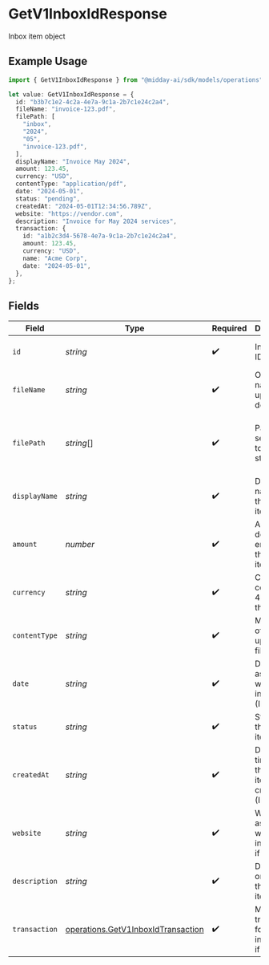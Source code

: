 # GetV1InboxIdResponse

Inbox item object

## Example Usage

```typescript
import { GetV1InboxIdResponse } from "@midday-ai/sdk/models/operations";

let value: GetV1InboxIdResponse = {
  id: "b3b7c1e2-4c2a-4e7a-9c1a-2b7c1e24c2a4",
  fileName: "invoice-123.pdf",
  filePath: [
    "inbox",
    "2024",
    "05",
    "invoice-123.pdf",
  ],
  displayName: "Invoice May 2024",
  amount: 123.45,
  currency: "USD",
  contentType: "application/pdf",
  date: "2024-05-01",
  status: "pending",
  createdAt: "2024-05-01T12:34:56.789Z",
  website: "https://vendor.com",
  description: "Invoice for May 2024 services",
  transaction: {
    id: "a1b2c3d4-5678-4e7a-9c1a-2b7c1e24c2a4",
    amount: 123.45,
    currency: "USD",
    name: "Acme Corp",
    date: "2024-05-01",
  },
};
```

## Fields

| Field                                                                                    | Type                                                                                     | Required                                                                                 | Description                                                                              | Example                                                                                  |
| ---------------------------------------------------------------------------------------- | ---------------------------------------------------------------------------------------- | ---------------------------------------------------------------------------------------- | ---------------------------------------------------------------------------------------- | ---------------------------------------------------------------------------------------- |
| `id`                                                                                     | *string*                                                                                 | :heavy_check_mark:                                                                       | Inbox item ID (UUID)                                                                     | b3b7c1e2-4c2a-4e7a-9c1a-2b7c1e24c2a4                                                     |
| `fileName`                                                                               | *string*                                                                                 | :heavy_check_mark:                                                                       | Original file name of the uploaded document                                              | invoice-123.pdf                                                                          |
| `filePath`                                                                               | *string*[]                                                                               | :heavy_check_mark:                                                                       | Path segments to the file in storage                                                     | [<br/>"inbox",<br/>"2024",<br/>"05",<br/>"invoice-123.pdf"<br/>]                         |
| `displayName`                                                                            | *string*                                                                                 | :heavy_check_mark:                                                                       | Display name for the inbox item                                                          | Invoice May 2024                                                                         |
| `amount`                                                                                 | *number*                                                                                 | :heavy_check_mark:                                                                       | Amount detected or entered for the inbox item                                            | 123.45                                                                                   |
| `currency`                                                                               | *string*                                                                                 | :heavy_check_mark:                                                                       | Currency code (ISO 4217) for the amount                                                  | USD                                                                                      |
| `contentType`                                                                            | *string*                                                                                 | :heavy_check_mark:                                                                       | MIME type of the uploaded file                                                           | application/pdf                                                                          |
| `date`                                                                                   | *string*                                                                                 | :heavy_check_mark:                                                                       | Date associated with the inbox item (ISO 8601)                                           | 2024-05-01                                                                               |
| `status`                                                                                 | *string*                                                                                 | :heavy_check_mark:                                                                       | Status of the inbox item                                                                 | pending                                                                                  |
| `createdAt`                                                                              | *string*                                                                                 | :heavy_check_mark:                                                                       | Date and time when the inbox item was created (ISO 8601)                                 | 2024-05-01T12:34:56.789Z                                                                 |
| `website`                                                                                | *string*                                                                                 | :heavy_check_mark:                                                                       | Website associated with the inbox item, if any                                           | https://vendor.com                                                                       |
| `description`                                                                            | *string*                                                                                 | :heavy_check_mark:                                                                       | Description or notes for the inbox item                                                  | Invoice for May 2024 services                                                            |
| `transaction`                                                                            | [operations.GetV1InboxIdTransaction](../../models/operations/getv1inboxidtransaction.md) | :heavy_check_mark:                                                                       | Matched transaction for this inbox item, if any                                          |                                                                                          |